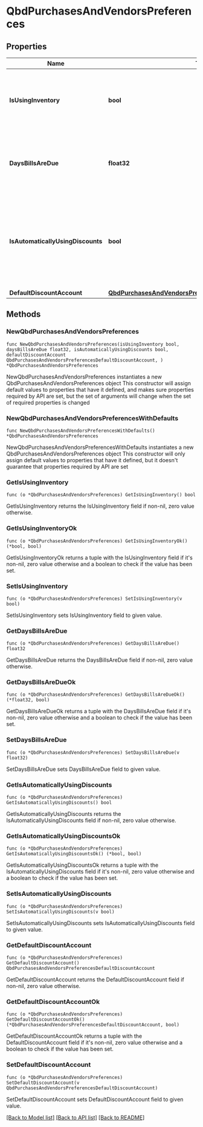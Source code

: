 # QbdPurchasesAndVendorsPreferences

## Properties

Name | Type | Description | Notes
------------ | ------------- | ------------- | -------------
**IsUsingInventory** | **bool** | Indicates whether this company file has inventory-related features enabled. | 
**DaysBillsAreDue** | **float32** | The default number of days after receipt when bills are due for this company file. | 
**IsAutomaticallyUsingDiscounts** | **bool** | Indicates whether this company file is configured to automatically apply available vendor discounts or credits when paying bills. | 
**DefaultDiscountAccount** | [**QbdPurchasesAndVendorsPreferencesDefaultDiscountAccount**](QbdPurchasesAndVendorsPreferencesDefaultDiscountAccount.md) |  | 

## Methods

### NewQbdPurchasesAndVendorsPreferences

`func NewQbdPurchasesAndVendorsPreferences(isUsingInventory bool, daysBillsAreDue float32, isAutomaticallyUsingDiscounts bool, defaultDiscountAccount QbdPurchasesAndVendorsPreferencesDefaultDiscountAccount, ) *QbdPurchasesAndVendorsPreferences`

NewQbdPurchasesAndVendorsPreferences instantiates a new QbdPurchasesAndVendorsPreferences object
This constructor will assign default values to properties that have it defined,
and makes sure properties required by API are set, but the set of arguments
will change when the set of required properties is changed

### NewQbdPurchasesAndVendorsPreferencesWithDefaults

`func NewQbdPurchasesAndVendorsPreferencesWithDefaults() *QbdPurchasesAndVendorsPreferences`

NewQbdPurchasesAndVendorsPreferencesWithDefaults instantiates a new QbdPurchasesAndVendorsPreferences object
This constructor will only assign default values to properties that have it defined,
but it doesn't guarantee that properties required by API are set

### GetIsUsingInventory

`func (o *QbdPurchasesAndVendorsPreferences) GetIsUsingInventory() bool`

GetIsUsingInventory returns the IsUsingInventory field if non-nil, zero value otherwise.

### GetIsUsingInventoryOk

`func (o *QbdPurchasesAndVendorsPreferences) GetIsUsingInventoryOk() (*bool, bool)`

GetIsUsingInventoryOk returns a tuple with the IsUsingInventory field if it's non-nil, zero value otherwise
and a boolean to check if the value has been set.

### SetIsUsingInventory

`func (o *QbdPurchasesAndVendorsPreferences) SetIsUsingInventory(v bool)`

SetIsUsingInventory sets IsUsingInventory field to given value.


### GetDaysBillsAreDue

`func (o *QbdPurchasesAndVendorsPreferences) GetDaysBillsAreDue() float32`

GetDaysBillsAreDue returns the DaysBillsAreDue field if non-nil, zero value otherwise.

### GetDaysBillsAreDueOk

`func (o *QbdPurchasesAndVendorsPreferences) GetDaysBillsAreDueOk() (*float32, bool)`

GetDaysBillsAreDueOk returns a tuple with the DaysBillsAreDue field if it's non-nil, zero value otherwise
and a boolean to check if the value has been set.

### SetDaysBillsAreDue

`func (o *QbdPurchasesAndVendorsPreferences) SetDaysBillsAreDue(v float32)`

SetDaysBillsAreDue sets DaysBillsAreDue field to given value.


### GetIsAutomaticallyUsingDiscounts

`func (o *QbdPurchasesAndVendorsPreferences) GetIsAutomaticallyUsingDiscounts() bool`

GetIsAutomaticallyUsingDiscounts returns the IsAutomaticallyUsingDiscounts field if non-nil, zero value otherwise.

### GetIsAutomaticallyUsingDiscountsOk

`func (o *QbdPurchasesAndVendorsPreferences) GetIsAutomaticallyUsingDiscountsOk() (*bool, bool)`

GetIsAutomaticallyUsingDiscountsOk returns a tuple with the IsAutomaticallyUsingDiscounts field if it's non-nil, zero value otherwise
and a boolean to check if the value has been set.

### SetIsAutomaticallyUsingDiscounts

`func (o *QbdPurchasesAndVendorsPreferences) SetIsAutomaticallyUsingDiscounts(v bool)`

SetIsAutomaticallyUsingDiscounts sets IsAutomaticallyUsingDiscounts field to given value.


### GetDefaultDiscountAccount

`func (o *QbdPurchasesAndVendorsPreferences) GetDefaultDiscountAccount() QbdPurchasesAndVendorsPreferencesDefaultDiscountAccount`

GetDefaultDiscountAccount returns the DefaultDiscountAccount field if non-nil, zero value otherwise.

### GetDefaultDiscountAccountOk

`func (o *QbdPurchasesAndVendorsPreferences) GetDefaultDiscountAccountOk() (*QbdPurchasesAndVendorsPreferencesDefaultDiscountAccount, bool)`

GetDefaultDiscountAccountOk returns a tuple with the DefaultDiscountAccount field if it's non-nil, zero value otherwise
and a boolean to check if the value has been set.

### SetDefaultDiscountAccount

`func (o *QbdPurchasesAndVendorsPreferences) SetDefaultDiscountAccount(v QbdPurchasesAndVendorsPreferencesDefaultDiscountAccount)`

SetDefaultDiscountAccount sets DefaultDiscountAccount field to given value.



[[Back to Model list]](../README.md#documentation-for-models) [[Back to API list]](../README.md#documentation-for-api-endpoints) [[Back to README]](../README.md)



